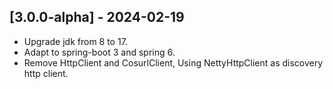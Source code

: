 ## [3.0.0-alpha] - 2024-02-19
- Upgrade jdk from 8 to 17.
- Adapt to spring-boot 3 and spring 6.
- Remove HttpClient and CosurlClient, Using NettyHttpClient as discovery http client.